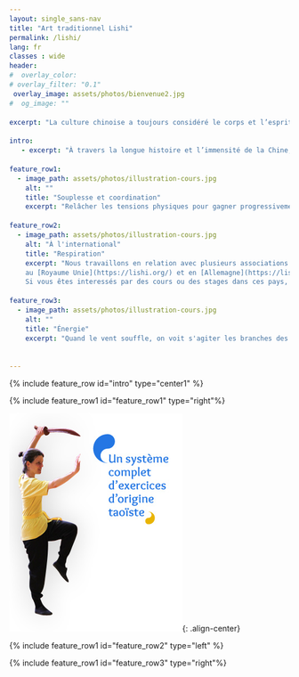 ```yaml
---
layout: single_sans-nav
title: "Art traditionnel Lishi"
permalink: /lishi/
lang: fr
classes : wide
header:
#  overlay_color: 
# overlay_filter: "0.1"
 overlay_image: assets/photos/bienvenue2.jpg
#  og_image: ""
  
excerpt: "La culture chinoise a toujours considéré le corps et l’esprit comme un tout indissociable et elle dispose d’une tradition plusieurs fois millénaire d’exercices physiques conçus dans des buts très divers: pour le combat, pour améliorer santé et bien être, dans le cadre de techniques d’éveil spirituel, … ces objectifs étant souvent indissociablement liés."

intro: 
   - excerpt: "À travers la longue histoire et l’immensité de la Chine, des systèmes cohérents d’exercices se sont développés, enrichis et diversifiés en de multiples ramifications. La gymnastique chinoise qui est pratiquée au sein de l’AGCL est issue de cette tradition. Plus précisément, elle correspond au 'Weihai Li Shi Quan Fa', système d'exercices issu du Tai Chi Chuan (Quan Fa) élaboré et transmis par la famille Li (Li Shi) de la ville de Weihai (Province de Shandong au bord de la mer Jaune)."

feature_row1:
  - image_path: assets/photos/illustration-cours.jpg
    alt: ""
    title: "Souplesse et coordination"
    excerpt: "Relâcher les tensions physiques pour gagner progressivement en souplesse. En profiter aussi pour ressentir et retrouver les liens qui existent entre les différentes parties du corps et pouvoir ensuite les coordonner harmonieusement dans les exercices et les enchaînements."
  
feature_row2:
  - image_path: assets/photos/illustration-cours.jpg
    alt: "À l'international"
    title: "Respiration"
    excerpt: "Nous travaillons en relation avec plusieurs associations européennes qui pratiquent le même système d'exercices <br>
    au [Royaume Unie](https://lishi.org/) et en [Allemagne](https://lishi.de/) <br>
    Si vous êtes interessés par des cours ou des stages dans ces pays, vous pouvez nous contacter ou consulter leur site."

feature_row3: 
  - image_path: assets/photos/illustration-cours.jpg
    alt: ""
    title: "Énergie"
    excerpt: "Quand le vent souffle, on voit s'agiter les branches des arbres.Mais on ne voit pas le vent...Comment retrouver ce souffle en nous, source de bien-être et de santé, qui nous rend plus fort sans être plus dur et qui nous enracine sans nous immobiliser?"


---
```

{% include feature_row id="intro" type="center1" %}

{% include feature_row1 id="feature_row1" type="right"%}

![system_complet](/assets/photos/systemecomplet.jpg){: .align-center}

{% include feature_row1 id="feature_row2" type="left" %}

{% include feature_row1 id="feature_row3" type="right"%}
